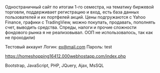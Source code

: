 Одностраничный сайт по итогам 1-го семестра, на тематику биржевой торговли, поддерживает регистрацию и вход, есть база данных пользователей и их
портфелей акций. Цены подгружаются с Yahoo Finance, графики с TradingView, можно покупать, продавать, пополнять счет, выводить средства. Спреды, налоги и прочие сложности фондового рынка я не реализовывал. ООП не использовалось, так как не проходили)

Тестовый аккаунт Логин: ex@mail.com  Пароль: test

https://homeshopping16412.000webhostapp.com/index.php

Bootstrap, JavaScript, PHP, JQuery, Ajax, MsSQL

